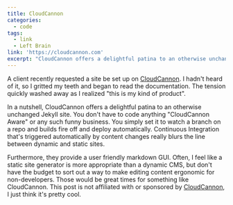 ```yaml
---
title: CloudCannon
categories:
  - code
tags:
  - link
  - Left Brain
link: 'https://cloudcannon.com'
excerpt: "CloudCannon offers a delightful patina to an otherwise unchanged Jekyll site."
---
```



A client recently requested a site be set up on [CloudCannon](https://cloudcannon.com). I hadn't heard of it, so I gritted my teeth and began to read the documentation. The tension quickly washed away as I realized "this is my kind of product".

In a nutshell, CloudCannon offers a delightful patina to an otherwise unchanged Jekyll site. You don't have to code anything "CloudCannon Aware" or any such funny business. You simply set it to watch a branch on a repo and builds fire off and deploy automatically. Continuous Integration that's triggered automatically by content changes really blurs the line between dynamic and static sites.

Furthermore, they provide a user friendly markdown GUI. Often, I feel like a static site generator is more appropriate than a dynamic CMS, but don't have the budget to sort out a way to make editing content ergonomic for non-developers. Those would be great times for something like CloudCannon. This post is not affiliated with or sponsored by [CloudCannon](https://cloudcannon.com), I just think it's pretty cool.